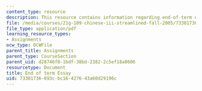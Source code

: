 ```yaml
---
content_type: resource
description: This resource contains information regarding end-of-term essay instructions.
file: /media/courses/21g-109-chinese-iii-streamlined-fall-2005/73301736693cbc16427643a60d29196c_MIT21G_109F05_finess.pdf
file_type: application/pdf
learning_resource_types:
- Assignments
ocw_type: OCWFile
parent_title: Assignments
parent_type: CourseSection
parent_uid: d28746f8-1bdf-38bd-2382-2c5ef18a0606
resourcetype: Document
title: End of term Essay
uid: 73301736-693c-bc16-4276-43a60d29196c
---
```

